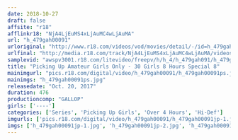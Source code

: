 ```yaml
---
date: 2018-10-27
draft: false
affsite: "r18"
afflinkr18: "NjA4LjEuMS4xLjAuMC4wLjAuMA"
url: "h_479gah00091"
urloriginal: "http://www.r18.com/videos/vod/movies/detail/-/id=h_479gah00091"
urlfinal: "http://media.r18.com/track/NjA4LjEuMS4xLjAuMC4wLjAuMA/videos/vod/movies/detail/-/id=h_479gah00091"
samplevid: "awspv3001.r18.com/litevideo/freepv/h/h_4/h_479gah091/h_479gah091_dmb_w.mp4"
title: "Picking Up Amateur Girls Only - 30 Girls 8 Hours Special 8"
mainimgurl: "pics.r18.com/digital/video/h_479gah00091/h_479gah00091ps.jpg"
mainimgs: "h_479gah00091ps.jpg"
releasedate: "Oct. 20, 2017"
duration: 476
productioncomp: "GALLOP"
girls: ['----']
categories: ['Series', 'Picking Up Girls', 'Over 4 Hours', 'Hi-Def']
imgurls: ['pics.r18.com/digital/video/h_479gah00091/h_479gah00091jp-1.jpg', 'pics.r18.com/digital/video/h_479gah00091/h_479gah00091jp-2.jpg', 'pics.r18.com/digital/video/h_479gah00091/h_479gah00091jp-3.jpg', 'pics.r18.com/digital/video/h_479gah00091/h_479gah00091jp-4.jpg', 'pics.r18.com/digital/video/h_479gah00091/h_479gah00091jp-5.jpg', 'pics.r18.com/digital/video/h_479gah00091/h_479gah00091jp-6.jpg', 'pics.r18.com/digital/video/h_479gah00091/h_479gah00091jp-7.jpg', 'pics.r18.com/digital/video/h_479gah00091/h_479gah00091jp-8.jpg', 'pics.r18.com/digital/video/h_479gah00091/h_479gah00091jp-9.jpg', 'pics.r18.com/digital/video/h_479gah00091/h_479gah00091jp-10.jpg', 'pics.r18.com/digital/video/h_479gah00091/h_479gah00091jp-11.jpg', 'pics.r18.com/digital/video/h_479gah00091/h_479gah00091jp-12.jpg', 'pics.r18.com/digital/video/h_479gah00091/h_479gah00091jp-13.jpg', 'pics.r18.com/digital/video/h_479gah00091/h_479gah00091jp-14.jpg', 'pics.r18.com/digital/video/h_479gah00091/h_479gah00091jp-15.jpg', 'pics.r18.com/digital/video/h_479gah00091/h_479gah00091jp-16.jpg', 'pics.r18.com/digital/video/h_479gah00091/h_479gah00091jp-17.jpg', 'pics.r18.com/digital/video/h_479gah00091/h_479gah00091jp-18.jpg', 'pics.r18.com/digital/video/h_479gah00091/h_479gah00091jp-19.jpg', 'pics.r18.com/digital/video/h_479gah00091/h_479gah00091jp-20.jpg']
imgs: ['h_479gah00091jp-1.jpg', 'h_479gah00091jp-2.jpg', 'h_479gah00091jp-3.jpg', 'h_479gah00091jp-4.jpg', 'h_479gah00091jp-5.jpg', 'h_479gah00091jp-6.jpg', 'h_479gah00091jp-7.jpg', 'h_479gah00091jp-8.jpg', 'h_479gah00091jp-9.jpg', 'h_479gah00091jp-10.jpg', 'h_479gah00091jp-11.jpg', 'h_479gah00091jp-12.jpg', 'h_479gah00091jp-13.jpg', 'h_479gah00091jp-14.jpg', 'h_479gah00091jp-15.jpg', 'h_479gah00091jp-16.jpg', 'h_479gah00091jp-17.jpg', 'h_479gah00091jp-18.jpg', 'h_479gah00091jp-19.jpg', 'h_479gah00091jp-20.jpg']
---
```


